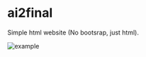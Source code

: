 # ai2final

Simple html website (No bootsrap, just html).

![example](https://github.com/argon7/ai2final/blob/main/res/example.PNG)
